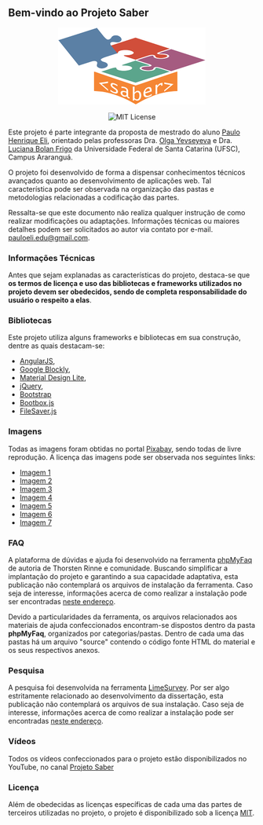 ## Bem-vindo ao Projeto Saber

<p align="center">   
    <img src="css/images/logo.png" alt="Projeto Saber"/>
</p>

<p align="center">   
    <img src="https://badgen.net/badge/license/MIT/blue" alt="MIT License"/>
</p>

Este projeto é parte integrante da proposta de mestrado do aluno [Paulo Henrique Eli](http://lattes.cnpq.br/9175378911774164), orientado pelas professoras Dra. [Olga Yevseyeva](http://lattes.cnpq.br/8339563650267766) e Dra. [Luciana Bolan Frigo](http://lattes.cnpq.br/6348215204947696) da Universidade Federal de Santa Catarina (UFSC), Campus Araranguá.

O projeto foi desenvolvido de forma a dispensar conhecimentos técnicos avançados quanto ao desenvolvimento de aplicações web. Tal característica pode ser observada na organização das pastas e metodologias relacionadas a codificação das partes.

Ressalta-se que este documento não realiza qualquer instrução de como realizar modificações ou adaptações. Informações técnicas ou maiores detalhes podem ser solicitados ao autor via contato por e-mail. [pauloeli.edu@gmail.com](mailto:pauloeli.edu@gmail.com).

### Informações Técnicas

Antes que sejam explanadas as características do projeto, destaca-se que **os termos de licença e uso das bibliotecas e frameworks utilizados no projeto devem ser obedecidos, sendo de completa responsabilidade do usuário o respeito a elas**.

### Bibliotecas

Este projeto utiliza alguns frameworks e bibliotecas em sua construção, dentre as quais destacam-se: 

* [AngularJS](https://angularjs.org/), 
* [Google Blockly](https://developers.google.com/blockly/), 
* [Material Design Lite](https://getmdl.io/), 
* [jQuery](https://jquery.com/), 
* [Bootstrap](https://getbootstrap.com/) 
* [Bootbox.js](http://bootboxjs.com/)
* [FileSaver.js](https://github.com/eligrey/FileSaver.js)

### Imagens

Todas as imagens foram obtidas no portal [Pixabay](https://pixabay.com/pt/), sendo todas de livre reprodução. 
A licença das imagens pode ser observada nos seguintes links:

* [Imagem 1](https://pixabay.com/pt/puzzle-f%C3%B3sforo-caber-desaparecido-693870/)
* [Imagem 2](https://pixabay.com/pt/puzzle-part%C3%ADculas-%C3%BAltimos-pe%C3%A7a-654956/)
* [Imagem 3](https://pixabay.com/pt/tiro-com-arco-seta-gol-esportes-472932/)
* [Imagem 4](https://pixabay.com/pt/amigos-confian%C3%A7a-amizade-juntos-1015312/)
* [Imagem 5](https://pixabay.com/pt/pintura-notebook-escova-l%C3%A1pis-1280556/)
* [Imagem 6](https://pixabay.com/pt/qualidade-gancho-marca-de-sele%C3%A7%C3%A3o-787663/)
* [Imagem 7](https://pixabay.com/pt/etapas-escadas-at%C3%A9-escada-388914/)

### FAQ

A plataforma de dúvidas e ajuda foi desenvolvido na ferramenta [phpMyFaq](http://www.phpmyfaq.de) de autoria de Thorsten Rinne e comunidade. Buscando simplificar a implantação do projeto e garantindo a sua capacidade adaptativa, esta publicação não contemplará os arquivos de instalação da ferramenta. Caso seja de interesse, informações acerca de como realizar a instalação pode ser encontradas [neste endereço](http://www.phpmyfaq.de/documentation).

Devido a particularidades da ferramenta, os arquivos relacionados aos materiais de ajuda confeccionados encontram-se dispostos dentro da pasta **phpMyFaq**, organizados por categorias/pastas. Dentro de cada uma das pastas há um arquivo "source" contendo o código fonte HTML do material e os seus respectivos anexos.

### Pesquisa

A pesquisa foi desenvolvida na ferramenta [LimeSurvey](https://www.limesurvey.org). Por ser algo estritamente relacionado ao desenvolvimento da dissertação, esta publicação não contemplará os arquivos de sua instalação. Caso seja de interesse, informações acerca de como realizar a instalação pode ser encontradas [neste endereço](https://www.limesurvey.org/community/forums).

### Vídeos

Todos os vídeos confeccionados para o projeto estão disponibilizados no YouTube, no canal [Projeto Saber](https://www.youtube.com/channel/UCV-sZIhAazpMi6C0RQRHgSw)

### Licença

Além de obedecidas as licenças específicas de cada uma das partes de terceiros utilizadas no projeto, o projeto é disponibilizado sob a licença [MIT](http://escolhaumalicenca.com.br/licencas/mit/).
